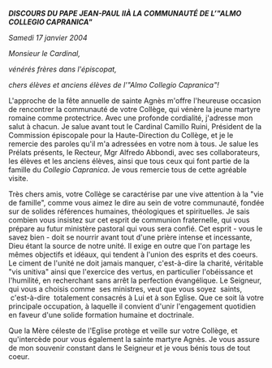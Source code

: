 ***DISCOURS DU PAPE JEAN-PAUL II******À LA COMMUNAUTÉ DE  L’"ALMO COLLEGIO CAPRANICA"***

*Samedi 17 janvier 2004*

*Monsieur le Cardinal,*

*vénérés frères dans l'épiscopat,*

*chers élèves et anciens élèves de l'"Almo Collegio Capranica"!*

L'approche de la fête annuelle de sainte Agnès m'offre l'heureuse occasion de rencontrer la communauté de votre Collège, qui vénère la jeune martyre romaine comme protectrice. Avec une profonde cordialité, j'adresse mon salut à chacun. Je salue avant tout le Cardinal Camillo Ruini, Président de la Commission épiscopale pour la Haute-Direction du Collège, et je le remercie des paroles qu'il m'a adressées en votre nom à tous. Je salue les Prélats présents, le Recteur, Mgr Alfredo Abbondi, avec ses collaborateurs, les élèves et les anciens élèves, ainsi que tous ceux qui font partie de la famille du *Collegio Capranica*. Je vous remercie tous de cette agréable visite.

Très chers amis, votre Collège se caractérise par une vive attention à la "vie de famille", comme vous aimez le dire au sein de votre communauté, fondée sur de solides références humaines, théologiques et spirituelles. Je sais combien vous insistez sur cet esprit de communion fraternelle, qui vous prépare au futur ministère pastoral qui vous sera confié. Cet esprit - vous le savez bien - doit se nourrir avant tout d'une prière intense et incessante, Dieu étant la source de notre unité. Il exige en outre que l'on partage les mêmes objectifs et idéaux, qui tendent à l'union des esprits et des coeurs. Le ciment de l'unité ne doit jamais manquer, c'est-à-dire la charité, véritable "vis unitiva" ainsi que l'exercice des vertus, en particulier l'obéissance et l'humilité, en recherchant sans arrêt la perfection évangélique. Le Seigneur, qui vous a choisis comme  ses ministres, veut que vous soyez  saints,  c'est-à-dire  totalement consacrés à Lui et à son Eglise. Que ce soit là votre principale occupation, à laquelle il convient d'unir l'engagement quotidien en faveur d'une solide formation humaine et doctrinale.

Que la Mère céleste de l'Eglise protège et veille sur votre Collège, et qu'intercède pour vous également la sainte martyre Agnès. Je vous assure de mon souvenir constant dans le Seigneur et je vous bénis tous de tout coeur.
